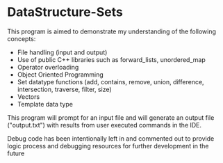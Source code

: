 # DataStructure-Sets

This program is aimed to demonstrate my understanding of the following concepts:
- File handling (input and output)
- Use of public C++ libraries such as forward_lists, unordered_map
- Operator overloading
- Object Oriented Programming
- Set datatype functions (add, contains, remove, union, difference, intersection, traverse, filter, size)
- Vectors
- Template data type

This program will prompt for an input file and will generate an output file ("output.txt") with results from user executed commands in the IDE.

Debug code has been intentionally left in and commented out to provide logic process and debugging resources for further development in the future
